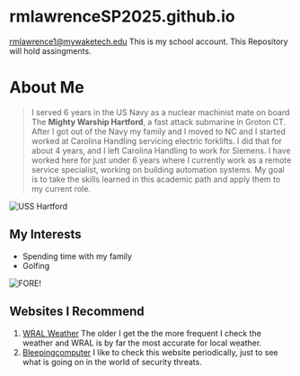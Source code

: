 # rmlawrenceSP2025.github.io
rmlawrence1@mywaketech.edu
This is my school account. 
This Repository will hold assingments.
# About Me 

> I served 6 years in the US Navy as a nuclear machinist mate
 on board The **Mighty Warship Hartford**, a fast attack submarine 
 in Groton CT. After I got out of the Navy my family and I
 moved to NC and I started worked at Carolina Handling
 servicing electric forklifts. I did that for about 4 years,
 and I left Carolina Handling to work for Siemens.
 I have worked here for just under 6 years where I currently 
 work as a remote service specialist, working on building 
 automation systems. My goal is to take the skills learned 
 in this academic path and apply them to my current role.

![USS Hartford](https://upload.wikimedia.org/wikipedia/commons/6/67/USS_Hartford_%28SSN_768%29_Naval_Academy.jpg)



## My Interests 
 * Spending time with my family
 * Golfing
 
![FORE!](https://media0.giphy.com/media/v1.Y2lkPTc5MGI3NjExYzV0NnVvbHZ0NTl1YzMycDFqenhnaWVjaW4yZTdleXN4MHIwbnVjYyZlcD12MV9pbnRlcm5hbF9naWZfYnlfaWQmY3Q9Zw/l41m3ITmmdytnnc76/giphy.gif)

## Websites I Recommend
 1. [WRAL Weather](https://www.wral.com/weather/) The older I get the
 the more frequent I check the weather and WRAL is by far the most 
 accurate for local weather.  
 2. [Bleepingcomputer](https://www.bleepingcomputer.com/) I like to
 check this website periodically, just to see what is going on in the 
 world of security threats. 